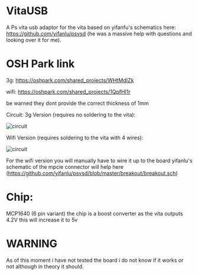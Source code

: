 # VitaUSB
A Ps vita usb adaptor for the vita based on yifanfu's schematics here: https://github.com/yifanlu/psvsd (he was a massive help with questions and looking over it for me).

# OSH Park link 
3g: https://oshpark.com/shared_projects/WHtMdIZk

wifi: https://oshpark.com/shared_projects/1QpfHI1r

be warned they dont provide the correct thickness of 1mm 

Circuit:
3g Version (requires no soldering to the vita):

![circuit](http://i.imgur.com/ug2KuRa.png)

Wifi Version (requires soldering to the vita with 4 wires):

![circuit](http://i.imgur.com/YdT3wTu.png)

For the wifi version you will manually have to wire it up to the board yifanlu's schematic of the mpcie connector will help here (https://github.com/yifanlu/psvsd/blob/master/breakout/breakout.sch)

# Chip:

MCP1640 (6 pin variant) the chip is a boost converter as the vita outputs 4.2V this will increase it to 5v

# WARNING
As of this moment i have not tested the board i do not know if it works or not although in theory it should.
